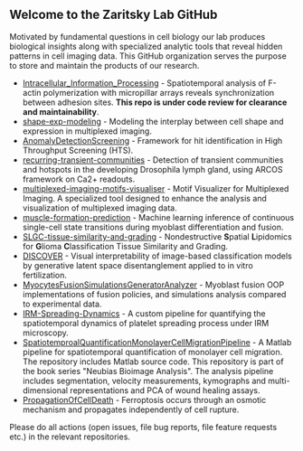 ## Welcome to the Zaritsky Lab GitHub

Motivated by fundamental questions in cell biology our lab produces biological insights along with specialized analytic tools that reveal hidden patterns in cell imaging data. This GitHub organization serves the purpose to store and maintain the products of our research.

* [Intracellular_Information_Processing](https://github.com/zaritskylab/Intracellular_Information_Processing) - Spatiotemporal analysis of F-actin polymerization with micropillar arrays reveals synchronization between adhesion sites. **This repo is under code review for clearance and maintainability**.
* [shape-exp-modeling](https://github.com/zaritskylab/shape-exp-modeling) - Modeling the interplay between cell shape and expression in multiplexed imaging.
* [AnomalyDetectionScreening](https://github.com/zaritskylab/AnomalyDetectionScreening) - Framework for hit identification in High Throughput Screening (HTS).
* [recurring-transient-communities](https://github.com/zaritskylab/recurring-transient-communities) - Detection of transient communities and hotspots in the developing Drosophila lymph gland, using ARCOS framework on Ca2+ readouts.
* [multiplexed-imaging-motifs-visualiser](https://github.com/zaritskylab/multiplexed-imaging-motifs-visualiser) - Motif Visualizer for Multiplexed Imaging. A specialized tool designed to enhance the analysis and visualization of multiplexed imaging data.
* [muscle-formation-prediction](https://github.com/zaritskylab/muscle-formation-prediction) - Machine learning inference of continuous single-cell state transitions during myoblast differentiation and fusion.
* [SLGC-tissue-similarity-and-grading](https://github.com/zaritskylab/SLGC-tissue-similarity-and-grading) - Nondestructive **S**patial **L**ipidomics for **G**lioma **C**lassification Tissue Similarity and Grading.
* [DISCOVER](https://github.com/zaritskylab/DISCOVER) - Visual interpretability of image-based classification models by generative latent space disentanglement applied to in vitro fertilization.
* [MyocytesFusionSimulationsGeneratorAnalyzer](https://github.com/zaritskylab/MyocytesFusionSimulationsGeneratorAnalyzer) - Myoblast fusion OOP implementations of fusion policies, and simulations analysis compared to experimental data.
* [IRM-Spreading-Dynamics](https://github.com/zaritskylab/IRM-Spreading-Dynamics) - A custom pipeline for quantifying the spatiotemporal dynamics of platelet spreading process under IRM microscopy.
* [SpatiotemproalQuantificationMonolayerCellMigrationPipeline](https://github.com/zaritskylab/SpatiotemproalQuantificationMonolayerCellMigrationPipeline) - A Matlab pipeline for spatiotemporal quantification of monolayer cell migration. The repository includes Matlab source code. This repository is part of the book series "Neubias Bioimage Analysis". The analysis pipeline includes segmentation, velocity measurements, kymographs and multi-dimensional representations and PCA of wound healing assays.
* [PropagationOfCellDeath](https://github.com/zaritskylab/PropagationOfCellDeath) - Ferroptosis occurs through an osmotic mechanism and propagates independently of cell rupture.

Please do all actions (open issues, file bug reports, file feature requests etc.) in the relevant repositories.
